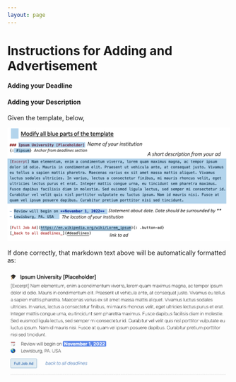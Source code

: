 ```yaml
---
layout: page
---
```


# Instructions for Adding and Advertisement

#### Adding your Deadline 



#### Adding your Description 

Given the template, below, 

![continuum of teaching and research](img/modify-template.png)


If done correctly, that markdown text above will be automatically formatted as: 


![continuum of teaching and research](img/output.png)
